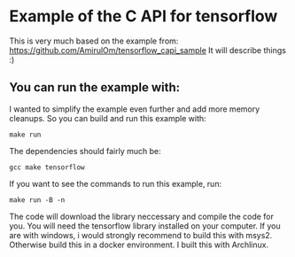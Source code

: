 # Example of the C API for tensorflow

This is very much based on the example from: https://github.com/AmirulOm/tensorflow_capi_sample
It will describe things :)

## You can run the example with:

I wanted to simplify the example even further and add more memory cleanups. So you can build and run this example with:

````
make run
````

The dependencies should fairly much be:

````
gcc make tensorflow
````

If you want to see the commands to run this example, run:

````
make run -B -n
````

The code will download the library neccessary and compile the code for you.
You will need the tensorflow library installed on your computer.
If you are with windows, i would strongly recommend to build this with msys2. Otherwise build this in a docker environment. 
I built this with Archlinux.
